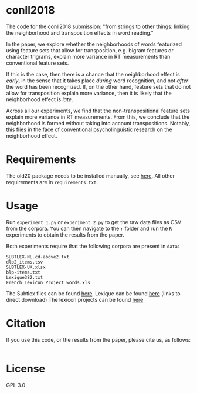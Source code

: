 # conll2018

The code for the conll2018 submission: "from strings to other things: linking the neighborhood and transposition effects in word reading."

In the paper, we explore whether the neighborhoods of words featurized using feature sets that allow for transposition, e.g. bigram features or character trigrams, explain more variance in RT measurements than conventional feature sets.

If this is the case, then there is a chance that the neighborhood effect is _early_, in the sense that it takes place _during_ word recognition, and not _after_ the word has been recognized.
If, on the other hand, feature sets that do not allow for transposition explain more variance, then it is likely that the neighborhood effect is _late_.

Across all our experiments, we find that the non-transpositional feature sets explain more variance in RT measurements.
From this, we conclude that the neighborhood is formed without taking into account transpositions.
Notably, this flies in the face of conventional psycholinguistic research on the neighborhood effect.

# Requirements

The old20 package needs to be installed manually, see [here](https://github.com/stephantul/old20).
All other requirements are in `requirements.txt`.

# Usage

Run `experiment_1.py` or `experiment_2.py` to get the raw data files as CSV from the corpora.
You can then navigate to the `r` folder and run the `R` experiments to obtain the results from the paper.

Both experiments require that the following corpora are present in `data`:

```
SUBTLEX-NL.cd-above2.txt
dlp2_items.tsv
SUBTLEX-UK.xlsx
blp-items.txt
Lexique382.txt
French Lexicon Project words.xls
```

The Subtlex files can be found [here](http://crr.ugent.be/programs-data/subtitle-frequencies).
Lexique can be found [here](http://www.lexique.org/public/Lexique382.zip) (links to direct download)
The lexicon projects can be found [here](http://crr.ugent.be/programs-data/lexicon-projects)

# Citation

If you use this code, or the results from the paper, please cite us, as follows:

```
```

# License

GPL 3.0
